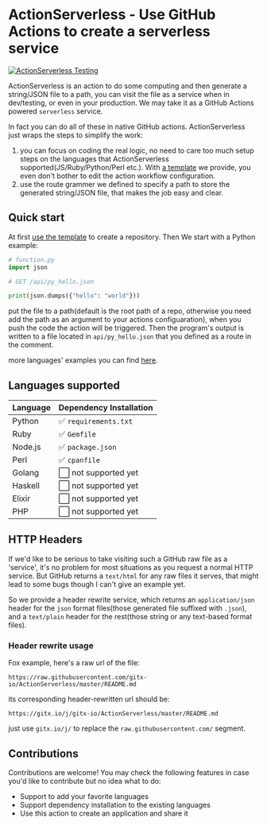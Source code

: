 # ActionServerless - Use GitHub Actions to create a serverless service

[![ActionServerless Testing](https://github.com/gitx-io/ActionServerless/workflows/Test%20run%20funcs/badge.svg)](https://github.com/gitx-io/ActionServerless/blob/master/.github/workflows/test_run_funcs.yml)

ActionServerless is an action to do some computing and then generate a string/JSON file to a path, you can visit the file as a service when in dev/testing, or even in your production. We may take it as a GitHub Actions powered `serverless` service.

In fact you can do all of these in native GitHub actions. ActionServerless just wraps the steps to simplify the work:

1. you can focus on coding the real logic, no need to care too much setup steps on the languages that ActionServerless supported(JS/Ruby/Python/Perl etc.). With [a template](https://github.com/gitx-io/ActionServerless-template) we provide, you even don't bother to edit the action workflow configuration.
2. use the route grammer we defined to specify a path to store the generated string/JSON file, that makes the job easy and clear.

## Quick start

At first [use the template](https://github.com/gitx-io/ActionServerless-template/generate) to create a repository. Then We start with a Python example:

```python
# function.py
import json

# GET /api/py_hello.json

print(json.dumps({"hello": "world"}))
```

put the file to a path(default is the root path of a repo, otherwise you need add the path as an argument to your actions configuaration),  when you push the code the action will be triggered. Then the program's output is written to a file located in `api/py_hello.json` that you defined as a route in the comment.

more languages' examples you can find [here](https://github.com/gitx-io/ActionServerless/tree/master/test/func_samples).

## Languages supported

| Language  | Dependency Installation |
| ------------- | ------------- |
| Python | ✅ `requirements.txt` |
| Ruby | ✅ `Gemfile` |
| Node.js | ✅ `package.json` |
| Perl | ✅ `cpanfile` |
| Golang | ⬜️ not supported yet |
| Haskell | ⬜️ not supported yet |
| Elixir | ⬜️ not supported yet |
| PHP | ⬜️ not supported yet |

## HTTP Headers

If we'd like to be serious to take visiting such a GitHub raw file as a 'service', it's no problem for most situations as you request a normal HTTP service. But GitHub returns a `text/html` for any raw files it serves, that might lead to some bugs though I can't give an example yet.

So we provide a header rewrite service, which returns an `application/json` header for the `json` format files(those generated file suffixed with `.json`), and a `text/plain` header for the rest(those string or any text-based format files).

### Header rewrite usage

Fox example, here's a raw url of the file:

```
https://raw.githubusercontent.com/gitx-io/ActionServerless/master/README.md
```

its corresponding header-rewritten url should be:

```
https://gitx.io/j/gitx-io/ActionServerless/master/README.md
```

just use `gitx.io/j/` to replace the `raw.githubusercontent.com/` segment.


## Contributions

Contributions are welcome! You may check the following features in case you'd like to contribute but no idea what to do:

* Support to add your favorite languages
* Support dependency installation to the existing languages
* Use this action to create an application and share it

